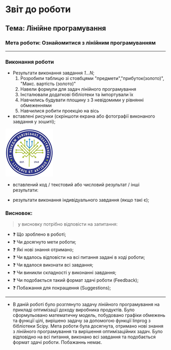 # Звіт до роботи
## Тема: Лінійне програмування
### Мета роботи: Ознайомитися з лінійним програмуванням
---
### Виконання роботи
- Результати виконання завдання *1...N*;
    1. Розробили таблицю зі стовбцями "предмети","прибуток(золото)", "Макс. вартість (золото)"
    1. Навели формули для задач лінійного програмування 
    1. Інсталювали додаткові бібліотеки та імпортували їх
    1. Навчились будувати площину з 3 невідомими у рівнянні обмеженнями
    1. Навчилися робити проекцію на вісь
- вставлені рисунки (скріншоти екрана або фотографії виконаного завдання у зошиті);

![alt text](https://github.com/BobasB/it_college/raw/main/reports/pictures/logo-lit.jpg "ІТ Коледж")

- вставлений код / текстовий або числовий результат / інші результати:

- результати виконання індивідуального завдання (якщо такі є);

### Висновок: 
> у висновку потрібно відповісти на запитання:
- :question: Що зроблено в роботі;
- :question: Чи досягнуто мети роботи;
- :question: Які нові знання отримано;
- :question: Чи вдалось відповісти на всі питання задані в ході роботи;
- :question: Чи вдалося виконати всі завдання;
- :question: Чи виникли складності у виконанні завдання;
- :question: Чи подобається такий формат здачі роботи (Feedback);
- :question: Побажання для покращення (Suggestions);
---
- В даній роботі було розглянуто задачу лінійного програмування на прикладі оптимізації доходу виробника продуктів. Було сформульовано математичну модель, побудовано графіки обмежень та функції цілі, вирішено задачу за допомогою функції linprog з бібліотеки Scipy. Мета роботи була досягнута, отримано нові знання з лінійного програмування та вирішення оптимізаційних задач. Було відповідно на всі питання, виконано всі завдання та подобається формат здачі роботи. Побажаннь немає.
